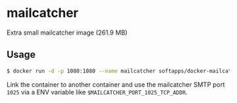 # mailcatcher

Extra small mailcatcher image (261.9 MB)

## Usage

```sh
$ docker run -d -p 1080:1080 --name mailcatcher softapps/docker-mailcatcher
```

Link the container to another container and use the mailcatcher SMTP port `1025` via a ENV variable like `$MAILCATCHER_PORT_1025_TCP_ADDR`.

